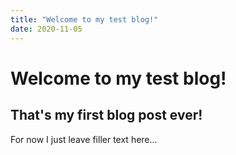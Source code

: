 ```yaml
---
title: "Welcome to my test blog!"
date: 2020-11-05
---
```

# Welcome to my test blog!
## That's my first blog post ever!
For now I just leave filler text here...
